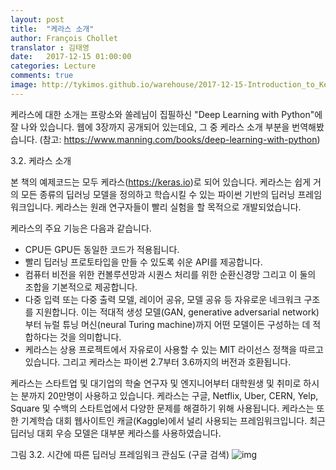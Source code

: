 ```yaml
---
layout: post
title:  "케라스 소개"
author: François Chollet
translator : 김태영
date:   2017-12-15 01:00:00
categories: Lecture
comments: true
image: http://tykimos.github.io/warehouse/2017-12-15-Introduction_to_Keras_1.jpg
---
```

케라스에 대한 소개는 프랑소와 쏠레님이 집필하신 "Deep Learning with Python"에 잘 나와 있습니다. 웹에 3장까지 공개되어 있는데요, 그 중 케라스 소개 부분을 번역해봤습니다. (참고: https://www.manning.com/books/deep-learning-with-python)

3.2. 케라스 소개

본 책의 예제코드는 모두 케라스(https://keras.io)로 되어 있습니다. 케라스는 쉽게 거의 모든 종류의 딥러닝 모델을 정의하고 학습시킬 수 있는 파이썬 기반의 딥러닝 프레임워크입니다. 케라스는 원래 연구자들이 빨리 실험을 할 목적으로 개발되었습니다.

케라스의 주요 기능은 다음과 같습니다.

* CPU든 GPU든 동일한 코드가 적용됩니다.
* 빨리 딥러닝 프로토타입을 만들 수 있도록 쉬운 API를 제공합니다.
* 컴퓨터 비전을 위한 컨볼루션망과 시퀀스 처리를 위한 순환신경망 그리고 이 둘의 조합을 기본적으로 제공합니다.
* 다중 입력 또는 다중 출력 모델, 레이어 공유, 모델 공유 등 자유로운 네크워크 구조를 지원합니다. 이는 적대적 생성 모델(GAN, generative adversarial network)부터 뉴럴 튜닝 머신(neural Turing machine)까지 어떤 모델이든 구성하는 데 적합하다는 것을 의미합니다. 
* 케라스는 상용 프로젝트에서 자유로이 사용할 수 있는 MIT 라이선스 정책을 따르고 있습니다. 그리고 케라스는 파이썬 2.7부터 3.6까지의 버전과 호환됩니다.

케라스는 스타트업 및 대기업의 학술 연구자 및 엔지니어부터 대학원생 및 취미로 하시는 분까지 20만명이 사용하고 있습니다. 케라스는 구글, Netflix, Uber, CERN, Yelp, Square 및 수백의 스타트업에서 다양한 문제를 해결하기 위해 사용됩니다. 케라스는 또한 기계학습 대회 웹사이트인 캐글(Kaggle)에서 널리 사용되는 프레임워크입니다. 최근 딥러닝 대회 우승 모델은 대부분 케라스를 사용하였습니다.

그림 3.2. 시간에 따른 딥러닝 프레임워크 관심도 (구글 검색)
![img](http://tykimos.github.io/warehouse/2017-12-15-Introduction_to_Keras_1.jpg)

